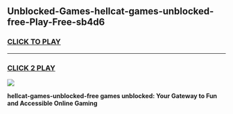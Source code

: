 
## Unblocked-Games-hellcat-games-unblocked-free-Play-Free-sb4d6
<h3>
<a href="https://premium76.site?title=hellcat-games-unblocked-free&ref=24M">CLICK TO PLAY</a></h3>
<hr>

<h3>
<a href="https://premium76.site?title=hellcat-games-unblocked-free&ref=24M">CLICK 2 PLAY</a>
  
</h3>

<a href="https://premium76.site?title=hellcat-games-unblocked-free&ref=24M"><img src="https://clearcache.store/games.png"></a>


**hellcat-games-unblocked-free games unblocked: Your Gateway to Fun and Accessible Online Gaming**
